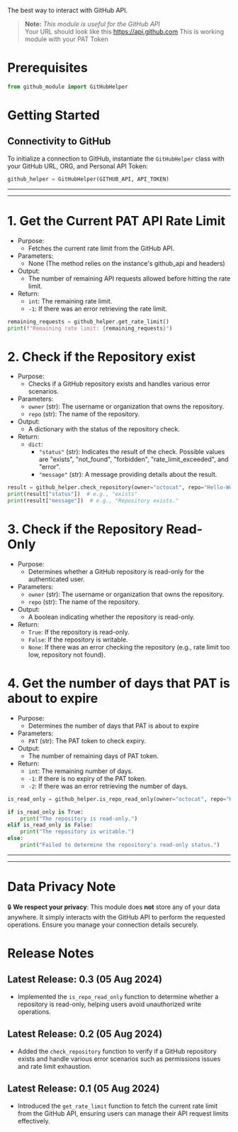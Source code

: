 The best way to interact with GitHub API.

> **Note:** _This module is useful for the GitHub API_ <br>
> Your URL should look like this https://api.github.com
> This is working module with your PAT Token


# Prerequisites
```python
from github_module import GitHubHelper
```

# Getting Started

## Connectivity to GitHub

To initialize a connection to GitHub, instantiate the `GitHubHelper` class with your GitHub URL, ORG, and Personal API Token:

```python
github_helper = GitHubHelper(GITHUB_API, API_TOKEN)
```
______________________________________________________________________________
______________________________________________________________________________
# 1. Get the Current PAT API Rate Limit
- Purpose:
  - Fetches the current rate limit from the GitHub API. 
- Parameters:
  - None (The method relies on the instance's github_api and headers)
- Output:
  - The number of remaining API requests allowed before hitting the rate limit. 
- Return:
  - `int`: The remaining rate limit. 
  - `-1`: If there was an error retrieving the rate limit.
```python
remaining_requests = github_helper.get_rate_limit()
print(f"Remaining rate limit: {remaining_requests}")
```

# 2. Check if the Repository exist
- Purpose:
  - Checks if a GitHub repository exists and handles various error scenarios.
- Parameters:
  - `owner` (str): The username or organization that owns the repository.
  - `repo` (str): The name of the repository. 
- Output:
  - A dictionary with the status of the repository check. 
- Return:
  - `dict`:
    - `"status"` (str): Indicates the result of the check. Possible values are "exists", "not_found", "forbidden", "rate_limit_exceeded", and "error".
    - `"message"` (str): A message providing details about the result.
```python
result = github_helper.check_repository(owner="octocat", repo="Hello-World")
print(result["status"])  # e.g., "exists"
print(result["message"])  # e.g., "Repository exists."
```

# 3. Check if the Repository Read-Only
- Purpose:
  - Determines whether a GitHub repository is read-only for the authenticated user. 
- Parameters:
  - `owner` (str): The username or organization that owns the repository. 
  - `repo` (str): The name of the repository.
- Output:
  - A boolean indicating whether the repository is read-only.
- Return:
  - `True`: If the repository is read-only. 
  - `False`: If the repository is writable. 
  - `None`: If there was an error checking the repository (e.g., rate limit too low, repository not found).

# 4. Get the number of days that PAT is about to expire
- Purpose:
  - Determines the number of days that PAT is about to expire
- Parameters:
  - `PAT` (str): The PAT token to check expiry.
- Output:
  - The number of remaining days of PAT token. 
- Return:
  - `int`: The remaining number of days.
  - `-1`: If there is no expiry of the PAT token.
  - `-2`: If there was an error retrieving the number of days.

```python
is_read_only = github_helper.is_repo_read_only(owner="octocat", repo="Hello-World")

if is_read_only is True:
    print("The repository is read-only.")
elif is_read_only is False:
    print("The repository is writable.")
else:
    print("Failed to determine the repository's read-only status.")
```
______________________________________________________________________________
______________________________________________________________________________
# Data Privacy Note

🔒 **We respect your privacy**: This module does **not** store any of your data anywhere. It simply interacts with the GitHub API to perform the requested operations. Ensure you manage your connection details securely.

# Release Notes

## Latest Release: 0.3 (05 Aug 2024)
- Implemented the `is_repo_read_only` function to determine whether a repository is read-only, helping users avoid unauthorized write operations.

## Latest Release: 0.2 (05 Aug 2024)
- Added the `check_repository` function to verify if a GitHub repository exists and handle various error scenarios such as permissions issues and rate limit exhaustion.

## Latest Release: 0.1 (05 Aug 2024)
- Introduced the `get_rate_limit` function to fetch the current rate limit from the GitHub API, ensuring users can manage their API request limits effectively.